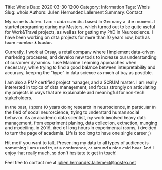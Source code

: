 Title: Whois
Date: 2020-03-30 12:00
Category: Information
Tags: Whois
Slug: whois
Authors: Julien Hernandez Lallement
Summary: Contact

My name is Julien. I am a data scientist based in Germany at the moment. I started programing during my Masters,
which turned out to be quite useful for Work&Travel projects, as well as for getting my PhD in Neuroscience.
I have been working on data projects for more than 10 years now, both as team member & leader.  

Currently, I work at Orsay, a retail company where I implement data-driven marketing processes, and develop new tools to 
increase our understanding of customer dynamics. I use Machine Learning approaches when necessary, while trying to find 
a good balance between interpretability and accuracy, keeping the "hype" in data science as much at bay as possible.
 
I am also a PMP certified project manager, and a SCRUM master. I am really interested in topics of data management, and
focus strongly on articulating my projects in ways that are explainable and meaningful for non-tech stakeholders.

In the past, I spent 10 years doing research in neuroscience, in particular in the field of social neuroscience, 
trying to understand human social behavior. As an academic data scientist, my work involved heavy data management, 
from experiment planing, data collection, extraction, munging and modelling. 
In 2019, tired of long hours in experimental rooms, I decided to turn the page of academia. Life is too long to have one
single career ;)

Hit me if you want to talk. Presenting my data to all types of audience is something I am used to, at a conference, 
or around a nice cold beer. And I enjoy that really much, so don't hesitate to get in touch!

Feel free to contact me at julien.hernandez.lallement@posteo.net

